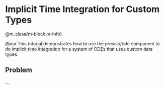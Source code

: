 
# Implicit Time Integration for Custom Types

@m_class{m-block m-info}

@par
This tutorial demonstrates how to use the pressio/ode component
to do implicit time integration for a system of ODEs that uses custom data types.

## Problem

...